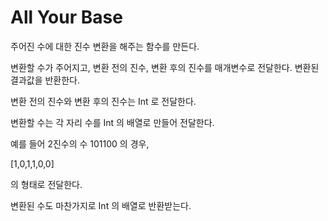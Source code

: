 # All Your Base

주어진 수에 대한 진수 변환을 해주는 함수를 만든다.

변환할 수가 주어지고, 변환 전의 진수, 변환 후의 진수를 매개변수로 전달한다. 변환된 결과값을 반환한다.

변환 전의 진수와 변환 후의 진수는 Int 로 전달한다.

변환할 수는 각 자리 수를 Int 의 배열로 만들어 전달한다.

예를 들어 2진수의 수 101100 의 경우,

[1,0,1,1,0,0] 

의 형태로 전달한다.

변환된 수도 마찬가지로 Int 의 배열로 반환받는다.
